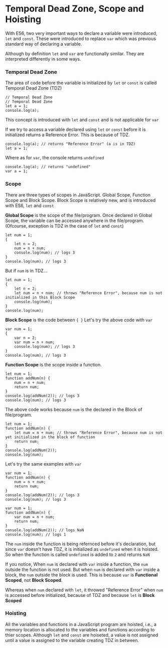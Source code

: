 # Temporal Dead Zone, Scope and Hoisting

With ES6, two very important ways to declare a variable were introduced, `let` and `const`. These were introduced to replace `var` which was previous standard way of declaring a variable.


Although by definition `let` and `var` are functionally similar. They are interpreted differently in some ways. 

### Temporal Dead Zone
The area of code before the variable is initialized by `let` or `const` is called Temporal Dead Zone (TDZ)


```
// Temporal Dead Zone
// Temporal Dead Zone
let a = 1;
console.log(a);
``` 

This concept is introduced with `let` and `const` and is not applicable for `var`

If we try to access a variable declared using `let` or `const` before it is initialized returns a Reference Error. This is because of TDZ.

```
console.log(a); // returns "Reference Error" (a is in TDZ)
let a = 1;
```

Where as for `var`, the console returns `undefined`
```
console.log(a); // returns "undefined"
var a = 1;
```

### Scope
There are three types of scopes in JavaScript. Global Scope, Function Scope and Block Scope.
Block Scope is relatively new, and is introduced with ES6, `let` and `const`

**Global Scope** is the scope of the file/program. Once declared in Global Scope, the variable can be accessed anywhere in the file/program. (Ofcourse, exception is TDZ in the case of `let` and `const`)

```
let num = 1;
{
    let n = 2;
    num = n + num;
    console.log(num); // logs 3
}
console.log(num); // logs 3
```

But if `num` is in TDZ...

```
let num = 1;
{
    let n = 2;
    let num = n + num; // throws "Reference Error", because num is not initialized in this Block Scope
    console.log(num); 
}
console.log(num);
```

**Block Scope** is the code between `{ }`
Let's try the above code with `var`

```
var num = 1;
{
    var n = 2;
    var num = n + num;
    console.log(num); // logs 3
}
console.log(num); // logs 3
```

**Function Scope** is the scope inside a function.
```
let num = 1;
function addNum(n) {
    num = n + num;
    return num;
}
console.log(addNum(2)); // logs 3
console.log(num); // logs 3
```
The above code works because `num` is the declared in the Block of file/program.

```
let num = 1;
function addNum(n) {
    let num = n + num; // throws "Reference Error", because num is not yet initialized in the block of function
    return num;
}
console.log(addNum(2)); 
console.log(num); 
```

Let's try the same examples with `var`

```
var num = 1;
function addNum(n) {
    num = n + num; 
    return num;
}
console.log(addNum(2)); // logs 3
console.log(num); // logs 3
```

```
var num = 1;
function addNum(n) {
    var num = n + num; 
    return num;
}
console.log(addNum(2)); // logs NaN
console.log(num); // logs 1
```
The `num` inside the function is being refernced before it's declaration, but since `var` doesn't have TDZ, it is initialized as `undefined` when it is hoisted. So when the function is called `undefined` is added to `2` and returns `NaN`

If you notice, When `num` is declared with `var` inside a function, the `num` outside the function is not used. But when `num` is declared with `var` inside a block, the `num` outside the block is used. This is because `var` is **Functional Scoped**, not **Block Scoped**.

Whereas when `num` declared with `let`, it throwed "Reference Error" when `num` is accessed before initialized, because of TDZ and because `let` is **Block Scoped**

### Hoisting
All the variables and functions in a JavaScript program are hoisted, i.e., a memory location is allocated to the variables and functions according to thier scopes.
Although `let` and `const` are hoiseted, a value is not assigned until a value is assigned to the variable creating TDZ in between.
